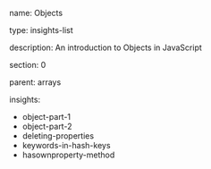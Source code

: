 name: Objects

type: insights-list

description: An introduction to Objects in JavaScript

section: 0

parent: arrays

insights:
  - object-part-1
  - object-part-2
  - deleting-properties
  - keywords-in-hash-keys
  - hasownproperty-method
